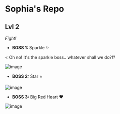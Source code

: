 # Sophia's Repo

## Lvl 2
*Fight!*
- **BOSS 1:** Sparkle ✨

< Oh no! It's the sparkle boss.. whatever shall we do?!?

![image](https://github.com/user-attachments/assets/9a5d830e-6f7b-44da-bc85-6932ebb1650a)
- **BOSS 2:** Star ⭐

![image](https://github.com/user-attachments/assets/95146dc0-b57e-4c01-a7cf-7a39d5746e29)
- **BOSS 3:** Big Red Heart ❤️

![image](https://github.com/user-attachments/assets/ef1b4bba-dad8-4e21-bf7b-d17f9c2ae288)
